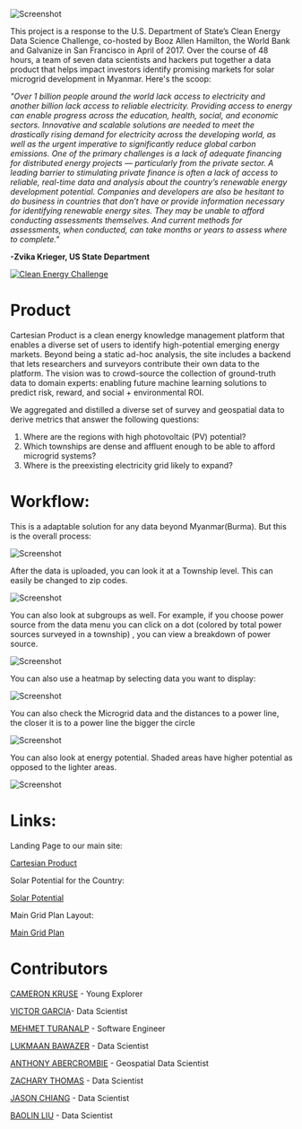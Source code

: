 
![Screenshot](imgs/cartesianproduct_gist.png)

This project is a response to the U.S. Department of State’s Clean Energy Data Science Challenge, co-hosted by Booz Allen Hamilton, the World Bank and Galvanize in San Francisco in April of 2017. Over the course of 48 hours, a team of seven data scientists and hackers put together a data product that helps impact investors identify promising markets for solar microgrid development in Myanmar. Here's the scoop:

_"Over 1 billion people around the world lack access to electricity and another billion lack access to reliable electricity. Providing access to energy can enable progress across the education, health, social, and economic sectors. Innovative and scalable solutions are needed to meet the drastically rising demand for electricity across the developing world, as well as the urgent imperative to significantly reduce global carbon emissions. One of the primary challenges is a lack of adequate financing for distributed energy projects — particularly from the private sector. A leading barrier to stimulating private finance is often a lack of access to reliable, real-time data and analysis about the country’s renewable energy development potential.
Companies and developers are also be hesitant to do business in countries that don’t have or provide information necessary for identifying renewable energy sites. They may be unable to afford conducting assessments themselves. And current methods for assessments, when conducted, can take months or years to assess where to complete."_

**-Zvika Krieger, US State Department**

[![Clean Energy Challenge](imgs/clean_energy_challenge.png)](https://player.vimeo.com/video/213028055 "Clean Energy Challenge - Click to Watch!")

# Product

Cartesian Product is a clean energy knowledge management platform that enables a diverse set of users to identify high-potential emerging energy markets. Beyond being a static ad-hoc analysis, the site includes a backend that lets researchers and surveyors contribute their own data to the platform. The vision was to crowd-source the collection of ground-truth data to domain experts: enabling future machine learning solutions to predict risk, reward, and social + environmental ROI.

We aggregated and distilled a diverse set of survey and geospatial data to derive metrics that answer the following questions:

1. Where are the regions with high photovoltaic (PV) potential?
2. Which townships are dense and affluent enough to be able to afford microgrid systems?
3. Where is the preexisting electricity grid likely to expand?


# Workflow:

This is a adaptable solution for any data beyond Myanmar(Burma).  But this is the overall process:

![Screenshot](imgs/workflow.png)

After the data is uploaded, you can look it at a Township level.  This can easily be changed to zip codes.

![Screenshot](imgs/township.png)

You can also look at subgroups as well.  For example, if you choose power source from the data menu you can click on a dot (colored by total power sources surveyed in a township) , you can view a breakdown of power source.

![Screenshot](imgs/submenu.png)

You can also use a heatmap by selecting data you want to display:

![Screenshot](imgs/Heat_Map.png)

You can also check the Microgrid data and the distances to a power line, the closer it is to a power line the bigger the circle

![Screenshot](imgs/microgrid.png)

You can also look at energy potential.  Shaded areas have higher potential as opposed to the lighter areas.

![Screenshot](imgs/energy_potential.png)

# Links:

Landing Page to our main site:

[Cartesian Product](http://cameronwkruse.com/cartesianproduct/)


Solar Potential for the Country:

[Solar Potential](http://cameronwkruse.com/cartesianproduct/solarpotential)

Main Grid Plan Layout:

[Main Grid Plan](http://cameronwkruse.com/cartesianproduct/maingridplan)

# Contributors
[CAMERON KRUSE](https://www.linkedin.com/in/krusecameron/) - Young Explorer

[VICTOR GARCIA](https://www.linkedin.com/in/evictorgarcia/)- Data Scientist

[MEHMET TURANALP](https://www.linkedin.com/in/mehmet-emin-turanalp/) - Software Engineer

[LUKMAAN BAWAZER](https://www.linkedin.com/in/lukmaanbawazer/) - Data Scientist

[ANTHONY ABERCROMBIE](https://www.linkedin.com/in/anthony-abercrombie-67264895/) - Geospatial Data Scientist

[ZACHARY THOMAS](https://www.linkedin.com/in/thomaszi/) - Data Scientist

[JASON CHIANG](https://www.linkedin.com/in/jachian22/) - Data Scientist

[BAOLIN LIU](https://www.linkedin.com/in/baolinliu/) - Data Scientist
